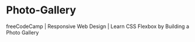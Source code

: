 # Photo-Gallery
freeCodeCamp | Responsive Web Design | Learn CSS Flexbox by Building a Photo Gallery
